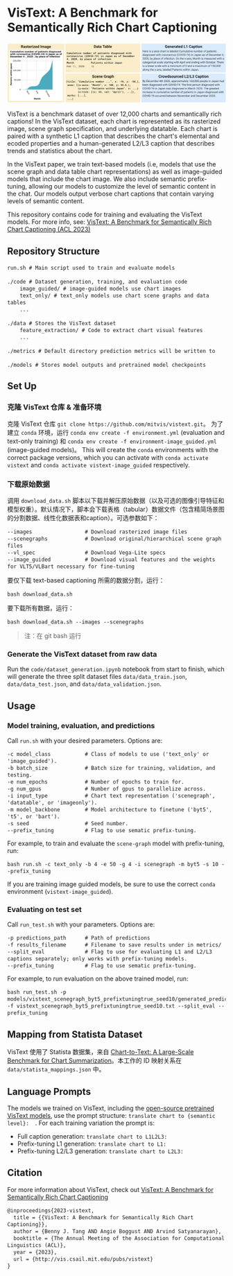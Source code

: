 # VisText: A Benchmark for Semantically Rich Chart Captioning
![Teaser image](teaser.png)

VisText is a benchmark dataset of over 12,000 charts and semantically rich captions! In the VisText dataset, each chart is represented as its rasterized image, scene graph specification, and underlying datatable. Each chart is paired with a synthetic L1 caption that describes the chart's elemental and ecoded properties and a human-generated L2/L3 caption that describes trends and statistics about the chart.

In the VisText paper, we train text-based models (i.e, models that use the scene graph and data table chart representations) as well as image-guided models that include the chart image. We also include semantic prefix-tuning, allowing our models to customize the level of semantic content in the chat. Our models output verbose chart captions that contain varying levels of semantic content.

This repository contains code for training and evaluating the VisText models. For more info, see: [VisText: A Benchmark for Semantically Rich Chart Captioning (ACL 2023)](https://vis.csail.mit.edu/vistext/)

## Repository Structure
```
run.sh # Main script used to train and evaluate models

./code # Dataset generation, training, and evaluation code
    image_guided/ # image-guided models use chart images
    text_only/ # text_only models use chart scene graphs and data tables
    ...
    
./data # Stores the VisText dataset
    feature_extraction/ # Code to extract chart visual features
    ...

./metrics # Default directory prediction metrics will be written to
    
./models # Stores model outputs and pretrained model checkpoints
```

## Set Up
### 克隆 VisText 仓库 & 准备环境
克隆 VisText 仓库 `git clone https://github.com/mitvis/vistext.git`。
为了建立 `conda` 环境，运行 `conda env create -f environment.yml` (evaluation and text-only training) 和 `conda env create -f environment-image_guided.yml` (image-guided models)。
This will create the `conda` environments with the correct package versions, which you can activate with `conda activate vistext` and `conda activate vistext-image_guided` respectively.

### 下载原始数据
调用 `download_data.sh` 脚本以下载并解压原始数据（以及可选的图像引导特征和模型权重）。默认情况下，脚本会下载表格（tabular）数据文件（包含精简场景图的分割数据、线性化数据表和caption）。可选参数如下：
```
--images                 # Download rasterized image files
--scenegraphs            # Download original/hierarchical scene graph files
--vl_spec                # Download Vega-Lite specs
--image_guided           # Download visual features and the weights for VLT5/VLBart necessary for fine-tuning
```
要仅下载 text-based captioning 所需的数据分割，运行：
```
bash download_data.sh
```
要下载所有数据，运行：
```
bash download_data.sh --images --scenegraphs
```

> 注：在 git bash 运行

<!-- Download the raw data from the [dataset site](http://vis.csail.mit.edu/) and unzip to `data/`.
Ensure that you have three folders, `data/images`, `data/scenegraphs`, and `data/features`. -->

### Generate the VisText dataset from raw data
Run the `code/dataset_generation.ipynb` notebook from start to finish, which will generate the three split dataset files `data/data_train.json`, `data/data_test.json`, and `data/data_validation.json`.

<!-- ### Download pretained model checkpoints [image-guided only]
For image-guided models, we finetune the pretrained checkpoints from [VLT5](https://arxiv.org/abs/2102.02779). Download the `pretrain` folder from the [VLT5 Google Drive](https://drive.google.com/drive/folders/1wLdUVd0zYFsrF0LQvAUCy5TnTGDW48Fo?usp=share_link) and add it to the `models` folder. -->

## Usage
### Model training, evaluation, and predictions
Call `run.sh` with your desired parameters. Options are:
```
-c model_class           # Class of models to use ('text_only' or 'image_guided').
-b batch_size            # Batch size for training, validation, and testing.
-e num_epochs            # Number of epochs to train for.
-g num_gpus              # Number of gpus to parallelize across.
-i input_type            # Chart text representation ('scenegraph', 'datatable', or 'imageonly').
-m model_backbone        # Model architecture to finetune ('byt5', 't5', or 'bart').
-s seed                  # Seed number.
--prefix_tuning          # Flag to use sematic prefix-tuning.
```
For example, to train and evaluate the `scene-graph` model with prefix-tuning, run:
```
bash run.sh -c text_only -b 4 -e 50 -g 4 -i scenegraph -m byt5 -s 10 --prefix_tuning
```
If you are training image guided models, be sure to use the correct `conda` environment (`vistext-image_guided`).

### Evaluating on test set
Call `run_test.sh` with your parameters. Options are:
```
-p predictions_path      # Path of predictions
-f results_filename      # Filename to save results under in metrics/
--split_eval             # Flag to use for evaluating L1 and L2/L3 captions separately; only works with prefix-tuning models.
--prefix_tuning          # Flag to use sematic prefix-tuning.
```

For example, to run evaluation on the above trained model, run:
```
bash run_test.sh -p models/vistext_scenegraph_byt5_prefixtuningtrue_seed10/generated_predictions.txt -f vistext_scenegraph_byt5_prefixtuningtrue_seed10.txt --split_eval --prefix_tuning
```

## Mapping from Statista Dataset
VisText 使用了 Statista 数据集，来自 [Chart-to-Text: A Large-Scale Benchmark for Chart Summarization](https://github.com/vis-nlp/Chart-to-text)。本工作的 ID 映射关系在 `data/statista_mappings.json` 中。

## Language Prompts
The models we trained on VisText, including the [open-source pretrained VisText models](https://vis.csail.mit.edu/vistext/), use the prompt structure: `translate chart to {semantic level}:  `. For each training variation the prompt is:
* Full caption generation: `translate chart to L1L2L3:  `
* Prefix-tuning L1 generation: `translate chart to L1:  `
* Prefix-tuning L2/L3 generation: `translate chart to L2L3:  `


## Citation
For more information about VisText, check out [VisText: A Benchmark for Semantically Rich Chart Captioning](https://vis.csail.mit.edu/vistext/)
```
@inproceedings{2023-vistext,
  title = {{VisText: A Benchmark for Semantically Rich Chart Captioning}},
  author = {Benny J. Tang AND Angie Boggust AND Arvind Satyanarayan},
  booktitle = {The Annual Meeting of the Association for Computational Linguistics (ACL)},
  year = {2023},
  url = {http://vis.csail.mit.edu/pubs/vistext}
}
```
